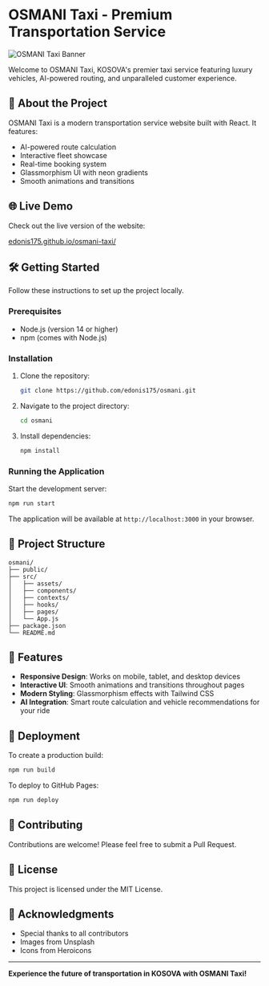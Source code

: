 # OSMANI Taxi - Premium Transportation Service

![OSMANI Taxi Banner](https://images.unsplash.com/photo-1449824913935-59a10b8d2000?ixlib=rb-4.0.3&ixid=M3wxMjA3fDB8MHxwaG90by1wYWdlfHx8fGVufDB8fHx8fA%3D%3D&auto=format&fit=crop&w=2070&q=80)

Welcome to OSMANI Taxi, KOSOVA's premier taxi service featuring luxury vehicles, AI-powered routing, and unparalleled customer experience.

## 🚗 About the Project

OSMANI Taxi is a modern transportation service website built with React. It features:

- AI-powered route calculation
- Interactive fleet showcase
- Real-time booking system
- Glassmorphism UI with neon gradients
- Smooth animations and transitions

## 🌐 Live Demo

Check out the live version of the website:

[edonis175.github.io/osmani-taxi/](edonis175.github.io/osmani-taxi/)

## 🛠️ Getting Started

Follow these instructions to set up the project locally.

### Prerequisites

- Node.js (version 14 or higher)
- npm (comes with Node.js)

### Installation

1. Clone the repository:

   ```bash
   git clone https://github.com/edonis175/osmani.git
   ```

2. Navigate to the project directory:

   ```bash
   cd osmani
   ```

3. Install dependencies:
   ```bash
   npm install
   ```

### Running the Application

Start the development server:

```bash
npm run start
```

The application will be available at `http://localhost:3000` in your browser.

## 📁 Project Structure

```
osmani/
├── public/
├── src/
│   ├── assets/
│   ├── components/
│   ├── contexts/
│   ├── hooks/
│   ├── pages/
│   └── App.js
├── package.json
└── README.md
```

## 🎨 Features

- **Responsive Design**: Works on mobile, tablet, and desktop devices
- **Interactive UI**: Smooth animations and transitions throughout pages
- **Modern Styling**: Glassmorphism effects with Tailwind CSS
- **AI Integration**: Smart route calculation and vehicle recommendations for your ride

## 🚀 Deployment

To create a production build:

```bash
npm run build
```

To deploy to GitHub Pages:

```bash
npm run deploy
```

## 🤝 Contributing

Contributions are welcome! Please feel free to submit a Pull Request.

## 📄 License

This project is licensed under the MIT License.

## 🙏 Acknowledgments

- Special thanks to all contributors
- Images from Unsplash
- Icons from Heroicons

---

**Experience the future of transportation in KOSOVA with OSMANI Taxi!**
